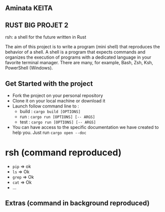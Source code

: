 ## Aminata KEITA
## RUST BIG PROJET 2


rsh: a shell for the future written in Rust

The aim of this project is to write a program (mini shell) that reproduces the behavior of a shell. A shell is a program that expects commands and organizes the execution of programs with a dedicated language in your favorite terminal manager. There are many, for example, Bash, Zsh, Ksh, PowerShell (Windows).

## Get Started with the project

- Fork the project on your personal repository
- Clone it on your local machine or download it
- Launch follow command line to :
  * build : `cargo build [OPTIONS]`
  * run : `cargo run [OPTIONS] [-- ARGS]`
  * test : `cargo run [OPTIONS] [-- ARGS]` 
- You can have access to the specific documentation we have created to help you. 
Just run `cargo open --doc`


# rsh (command reproduced)
* `pip`  => ok
* `ls`   => Ok 
* `grep` => Ok
* `cat`  => Ok
* ...


## Extras (command in background reproduced)
